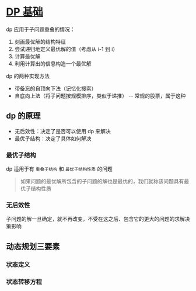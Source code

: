 <!--
 * @Author: your name
 * @Date: 2021-08-25 09:03:31
 * @LastEditTime: 2021-08-26 09:43:40
 * @LastEditors: Please set LastEditors
 * @Description: In User Settings Edit
 * @FilePath: /LeetCode-FE-Javascript/Code/专题篇/4.动态规划/docs/1.dp基础.md
-->

# [DP 基础](https://oi-wiki.org/dp/basic/)

dp 应用于子问题重叠的情况：
1. 刻画最优解的结构特征
2. 尝试递归地定义最优解的值（考虑从 i-1 到 i）
3. 计算最优解
4. 利用计算出的信息构造一个最优解

dp 的两种实现方法
- 带备忘的自顶向下法（记忆化搜索）
- 自底向上法（将子问题按规模排序，类似于递推） -- 常规的股票，属于这种

## dp 的原理

- 无后效性：决定了是否可以使用 dp 来解决
- 最优子结构：决定了具体如何解决

### 最优子结构

dp 适用于有 `重叠子结构` 和 `最优子结构性质` 的问题

> 如果问题的最优解所包含的子问题的解也是最优的，我们就称该问题具有最优子结构性质


### 无后效性

子问题的解一旦确定，就不再改变，不受在这之后、包含它的更大的问题的求解决策影响


## 动态规划三要素

### 状态定义

### 状态转移方程

### 